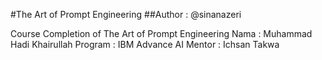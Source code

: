 #The Art of Prompt Engineering
##Author : @sinanazeri

Course Completion of The Art of Prompt Engineering
Nama : Muhammad Hadi Khairullah
Program : IBM Advance AI
Mentor : Ichsan Takwa
